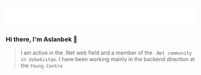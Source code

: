 <h1 align="center">
  <img src="https://github.com/AslanbekHasanov/AslanbekHasanov/blob/main/name.svg" />
</h1>

### Hi there, I'm Aslanbek 👋

>I am active in the .Net web field and a member of the `.Net community in Uzbekistan`. I have been working mainly in the backend direction at the `Young Centre`
<br/>

